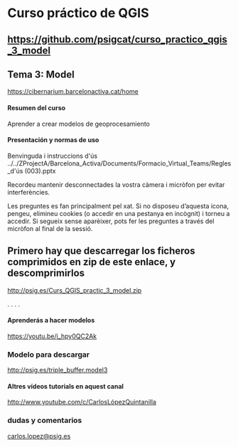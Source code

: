 
# Curso práctico de QGIS

## https://github.com/psigcat/curso_practico_qgis_3_model

## Tema 3: Model
https://cibernarium.barcelonactiva.cat/home

#### Resumen del curso
Aprender a crear modelos de geoprocesamiento


#### Presentación y normas de uso
Benvinguda i instruccions d'ús
../../ZProjectA/Barcelona_Activa/Documents/Formacio_Virtual_Teams/Regles_d'ús (003).pptx

Recordeu mantenir desconnectades la vostra càmera i micròfon per evitar interferències.

Les preguntes es fan principalment pel xat. Si no disposeu d’aquesta icona, pengeu, elimineu cookies (o accedir en una pestanya en incògnit) i torneu a accedir. Si segueix sense aparèixer, pots fer les preguntes a través del micròfon al final de la sessió.

## Primero hay que descarregar los ficheros comprimidos en zip de este enlace, y descomprimirlos
http://psig.es/Curs_QGIS_practic_3_model.zip

.
.
.
.

#### Aprenderás a hacer modelos
https://youtu.be/j_hpy0QC2Ak

### Modelo para descargar
http://psig.es/triple_buffer.model3

#### Altres vídeos tutorials en aquest canal
http://www.youtube.com/c/CarlosLópezQuintanilla


### dudas y comentarios
carlos.lopez@psig.es


